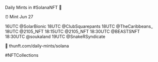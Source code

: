 Daily Mints in #SolanaNFT 🚀

⏰ Mint Jun 27

16UTC @SolarBionic
18UTC @ClubSquarepants
18UTC @TheCaribbeans_
18UTC @2105_NFT
18:15UTC @2105_NFT
18:30UTC @BEASTSNFT
18:30UTC @soukaland
19UTC @SnakeRSyndicate

🔗 thunft.com/daily-mints/solana

#NFTCollections
